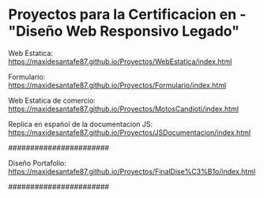 # Proyectos para la Certificacion en - "Diseño Web Responsivo Legado"

Web Estatica: https://maxidesantafe87.github.io/Proyectos/WebEstatica/index.html

Formulario: https://maxidesantafe87.github.io/Proyectos/Formulario/index.html

Web Estatica de comercio: https://maxidesantafe87.github.io/Proyectos/MotosCandioti/index.html

Replica en español de la documentacion JS: https://maxidesantafe87.github.io/Proyectos/JSDocumentacion/index.html

#######################

Diseño Portafolio: https://maxidesantafe87.github.io/Proyectos/FinalDise%C3%B1o/index.html

#######################


